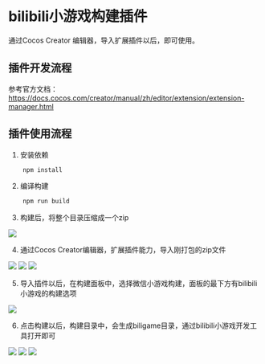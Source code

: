 # bilibili小游戏构建插件

通过Cocos Creator 编辑器，导入扩展插件以后，即可使用。

## 插件开发流程

参考官方文档：
https://docs.cocos.com/creator/manual/zh/editor/extension/extension-manager.html

## 插件使用流程

1. 安装依赖

```bash
    npm install
```

2. 编译构建

```bash
    npm run build
```
3. 构建后，将整个目录压缩成一个zip
<img src="https://i0.hdslb.com/bfs/activity-plat/static/20240201/7b925ef85373a2241dca64f5ae8d938b/2keNAFYWXp.png">

4. 通过Cocos Creator编辑器，扩展插件能力，导入刚打包的zip文件
<img src="https://i0.hdslb.com/bfs/activity-plat/static/20240201/7b925ef85373a2241dca64f5ae8d938b/jDfGJD6GuJ.png">
<img src="https://i0.hdslb.com/bfs/activity-plat/static/20240201/7b925ef85373a2241dca64f5ae8d938b/v38gl15aNa.png">
<img src="https://i0.hdslb.com/bfs/activity-plat/static/20240201/7b925ef85373a2241dca64f5ae8d938b/RESKJddgbo.png">

5. 导入插件以后，在构建面板中，选择微信小游戏构建，面板的最下方有bilibili小游戏的构建选项
<img src="https://i0.hdslb.com/bfs/activity-plat/static/20240201/7b925ef85373a2241dca64f5ae8d938b/vocO9AldvC.png">

6. 点击构建以后，构建目录中，会生成biligame目录，通过bilibili小游戏开发工具打开即可
<img src="https://i0.hdslb.com/bfs/activity-plat/static/20240201/7b925ef85373a2241dca64f5ae8d938b/LAEIpoVV8x.png">
<img src="https://i0.hdslb.com/bfs/activity-plat/static/20240201/7b925ef85373a2241dca64f5ae8d938b/uwVPj9TaHy.png">
<img src="https://i0.hdslb.com/bfs/activity-plat/static/20240201/7b925ef85373a2241dca64f5ae8d938b/bCg7rKfbIZ.png">
